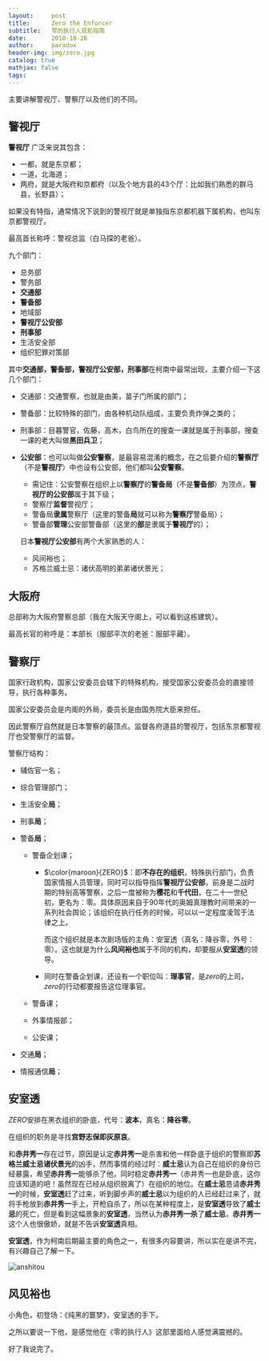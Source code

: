 ```yaml
---
layout:     post
title:      Zero the Enforcer
subtitle:   零的执行人观影指南
date:       2018-10-28
author:     paradox
header-img: img/zero.jpg
catalog: true
mathjax: false
tags:
---
```


主要讲解警视厅、警察厅以及他们的不同。

## 警视厅

**警视厅** 广泛来说其包含：

- 一都，就是东京都；
- 一道，北海道；
- 两府，就是大阪府和京都府（以及个地方县的43个厅：比如我们熟悉的群马县，长野县）；

如果没有特指，通常情况下说到的警视厅就是单独指东京都机器下属机构，也叫东京都警视厅。

最高首长称呼：警视总监（白马探的老爸）。

九个部门：

- 总务部
- 警务部
- **交通部**
- **警备部**
- 地域部
- **警视厅公安部**
- **刑事部**
- 生活安全部
- 组织犯罪对策部

其中**交通部，警备部，警视厅公安部，刑事部**在柯南中最常出现，主要介绍一下这几个部门：

- 交通部：交通警察，也就是由美，苗子门所属的部门；

- 警备部：比较特殊的部门，由各种机动队组成，主要负责炸弹之类的；

- 刑事部：目暮警官，佐藤，高木，白鸟所在的搜查一课就是属于刑事部，搜查一课的老大叫做**黑田兵卫**；

- **公安部**：也可以叫做**公安警察**，是最容易混淆的概念，在之后要介绍的**警察厅**（不是**警视厅**）中也设有公安部，他们都叫**公安警察**。

  - 需记住：公安警察在组织上以**警察厅**的**警备局**（不是**警备部**）为顶点，**警视厅的公安部**属于其下级；
  - 警察厅**监督**警视厅；
  - 警备局**隶属**警察厅（这里的警备**局**就可以称为**警察厅**警备局）；
  - 警备部**管理**公安部警备部（这里的**部**是隶属于**警视厅**的）；

  日本**警视厅公安部**有两个大家熟悉的人：

  - 风间裕也；
  - 苏格兰威士忌：诸伏高明的弟弟诸伏景光；

## 大阪府

总部称为大阪府警察总部（我在大阪天守阁上，可以看到这栋建筑）。

最高长官的称呼是：本部长（服部平次的老爸：服部平藏）。

## 警察厅

国家行政机构，国家公安委员会辖下的特殊机构，接受国家公安委员会的直接领导，执行各种事务。

国家公安委员会是内阁的外局，委员长是由国务院大臣来担任。

因此警察厅自然就是日本警察的最顶点。监督各府道县的警视厅，包括东京都警视厅也受警察厅的监督。

警察厅结构：

- 辅佐官一名；

- 综合管理部门；

- 生活安全**局**；

- 刑事**局**；

- 警备**局**；

  - 警备企划课；

    - $\color{maroon}{ZERO}$：即**不存在的组织**，特殊执行部门，负责国家情报人员管理，同时可以指导指挥**警视厅公安部**，前身是二战时期的特别高等警察，之后一度被称为**樱花**和**千代田**，在二十一世纪初，更名为：零。具体原因来自于90年代的奥姆真理教时间带来的一系列社会舆论；该组织在执行任务的时候，可以以一定程度凌驾于法律之上。

      而这个组织就是本次剧场版的主角：安室透（真名：降谷零，外号：零）。这也就是为什么**风间裕也**属于不同的机构，却要服从**安室透**的领导。

    - 同时在警备企划课，还设有一个职位叫：**理事官**，是$zero$的上司，$zero$的行动都要报告这位理事官。

  - 警备课；

  - 外事情报部；

  - 公安课；

- 交通**局**；

- 情报通信**局**；

## 安室透

$ZERO$安排在黑衣组织的卧底，代号：**波本**，真名：**降谷零**。

在组织的职务是寻找**宫野志保即灰原哀**。

和**赤井秀一**存在过节，原因是认定**赤井秀一**是杀害和他一样卧底于组织的警察即**苏格兰威士忌诸伏景光**的凶手，然而事情的经过时：**威士忌**认为自己在组织的身份已经暴露，希望**赤井秀一**能够杀了他，同时稳定**赤井秀一**（赤井秀一也是卧底，这你应该知道的吧！虽然现在已经从组织脱离了）在组织的地位。在**威士忌**恳请**赤井秀一**的时候，**安室透**赶了过来，听到脚步声的**威士忌**以为组织的人已经赶过来了，就将手枪放到**赤井秀一**手上，开枪自杀了，所以在某种程度上，是**安室透**导致了**威士忌**的死亡，但是看到这幅景象的**安室透**，当然认为**赤井秀一杀**了**威士忌**，**赤井秀一**这个人也很傲娇，就是不告诉**安室透**真相。

**安室透**，作为柯南后期最主要的角色之一，有很多内容要讲，所以实在是讲不完，有兴趣自己了解一下。

![anshitou](https://raw.githubusercontent.com/paradoxtown/paradoxtown.github.io/master/img/anshitou.jpg)

## 风见裕也

小角色，初登场：《纯黑的噩梦》，安室透的手下。

之所以要说一下他，是感觉他在《零的执行人》这部里面给人感觉满震撼的。

好了我说完了。

